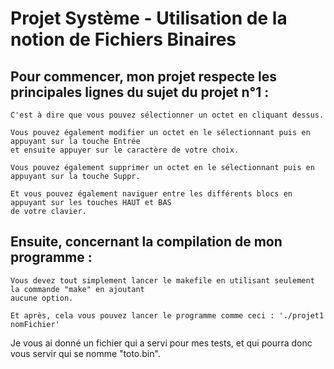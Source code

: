 # Projet Système - Utilisation de la notion de Fichiers Binaires

## Pour commencer, mon projet respecte les principales lignes du sujet du projet n°1 :

	C'est à dire que vous pouvez sélectionner un octet en cliquant dessus.

	Vous pouvez également modifier un octet en le sélectionnant puis en appuyant sur la touche Entrée
	et ensuite appuyer sur le caractère de votre choix.

	Vous pouvez également supprimer un octet en le sélectionnant puis en appuyant sur la touche Suppr.

	Et vous pouvez également naviguer entre les différents blocs en appuyant sur les touches HAUT et BAS
	de votre clavier.


## Ensuite, concernant la compilation de mon programme :
	
	Vous devez tout simplement lancer le makefile en utilisant seulement la commande "make" en ajoutant 
	aucune option.

	Et après, cela vous pouvez lancer le programme comme ceci : './projet1 nomFichier'
	
Je vous ai donné un fichier qui a servi pour mes tests, et qui pourra donc vous servir qui se nomme "toto.bin".
